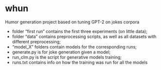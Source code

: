# whun
Humor generation project based on tuning GPT-2 on jokes corpora

* folder “first run” contains the first three experiments (on little data);
* folder “data” contains preprocessing scripts, as well as all datasets with different preprocessing;
* “model_X” folders contain models for the corresponding runs;
* generate.py is for joke generation given a model;
* run_clm.py is the script for generative models training;
* runs.txt contains info on how the training was run for all the models

